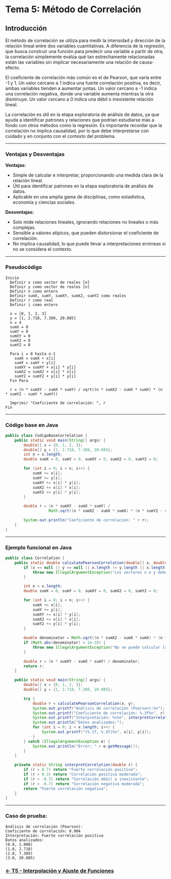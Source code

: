# Tema 5: Método de Correlación

## Introducción

El método de correlación se utiliza para medir la intensidad y dirección de la relación lineal entre dos variables cuantitativas. A diferencia de la regresión, que busca construir una función para predecir una variable a partir de otra, la correlación simplemente evalúa qué tan estrechamente relacionadas están las variables sin implicar necesariamente una relación de causa-efecto.

El coeficiente de correlación más común es el de Pearson, que varía entre -1 y 1. Un valor cercano a 1 indica una fuerte correlación positiva, es decir, ambas variables tienden a aumentar juntas. Un valor cercano a -1 indica una correlación negativa, donde una variable aumenta mientras la otra disminuye. Un valor cercano a 0 indica una débil o inexistente relación lineal.

La correlación es útil en la etapa exploratoria de análisis de datos, ya que ayuda a identificar patrones y relaciones que podrían estudiarse más a fondo con otros métodos como la regresión. Es importante recordar que la correlación no implica causalidad, por lo que debe interpretarse con cuidado y en conjunto con el contexto del problema.

---

### Ventajas y Desventajas

**Ventajas:**
- Simple de calcular e interpretar, proporcionando una medida clara de la relación lineal.
- Útil para identificar patrones en la etapa exploratoria de análisis de datos.
- Aplicable en una amplia gama de disciplinas, como estadística, economía y ciencias sociales.

**Desventajas:**
- Solo mide relaciones lineales, ignorando relaciones no lineales o más complejas.
- Sensible a valores atípicos, que pueden distorsionar el coeficiente de correlación.
- No implica causalidad, lo que puede llevar a interpretaciones erróneas si no se considera el contexto.

---

### Pseudocódigo

```text
Inicio
  Definir x como vector de reales [n]
  Definir y como vector de reales [n]
  Definir n como entero
  Definir sumX, sumY, sumXY, sumX2, sumY2 como reales
  Definir r como real
  Definir i como entero

  x = [0, 1, 2, 3]
  y = [1, 2.718, 7.389, 20.085]
  n = 4
  sumX = 0
  sumY = 0
  sumXY = 0
  sumX2 = 0
  sumY2 = 0

  Para i = 0 hasta n-1
    sumX = sumX + x[i]
    sumY = sumY + y[i]
    sumXY = sumXY + x[i] * y[i]
    sumX2 = sumX2 + x[i] * x[i]
    sumY2 = sumY2 + y[i] * y[i]
  Fin Para

  r = (n * sumXY - sumX * sumY) / sqrt((n * sumX2 - sumX * sumX) * (n * sumY2 - sumY * sumY))

  Imprimir "Coeficiente de correlación: ", r
Fin
```

---

### Código base en Java

```java
public class CodigoBaseCorrelation {
    public static void main(String[] args) {
        double[] x = {0, 1, 2, 3};
        double[] y = {1, 2.718, 7.389, 20.085};
        int n = x.length;
        double sumX = 0, sumY = 0, sumXY = 0, sumX2 = 0, sumY2 = 0;

        for (int i = 0; i < n; i++) {
            sumX += x[i];
            sumY += y[i];
            sumXY += x[i] * y[i];
            sumX2 += x[i] * x[i];
            sumY2 += y[i] * y[i];
        }

        double r = (n * sumXY - sumX * sumY) / 
                   Math.sqrt((n * sumX2 - sumX * sumX) * (n * sumY2 - sumY * sumY));

        System.out.println("Coeficiente de correlación: " + r);
    }
}
```

---

### Ejemplo funcional en Java

```java
public class Correlation {
    public static double calculatePearsonCorrelation(double[] x, double[] y) {
        if (x == null || y == null || x.length != y.length || x.length < 2) {
            throw new IllegalArgumentException("Los vectores x e y deben tener la misma longitud y al menos 2 elementos");
        }

        int n = x.length;
        double sumX = 0, sumY = 0, sumXY = 0, sumX2 = 0, sumY2 = 0;

        for (int i = 0; i < n; i++) {
            sumX += x[i];
            sumY += y[i];
            sumXY += x[i] * y[i];
            sumX2 += x[i] * x[i];
            sumY2 += y[i] * y[i];
        }

        double denominator = Math.sqrt((n * sumX2 - sumX * sumX) * (n * sumY2 - sumY * sumY));
        if (Math.abs(denominator) < 1e-10) {
            throw new IllegalArgumentException("No se puede calcular la correlación: varianza cero o datos constantes");
        }

        double r = (n * sumXY - sumX * sumY) / denominator;
        return r;
    }

    public static void main(String[] args) {
        double[] x = {0, 1, 2, 3};
        double[] y = {1, 2.718, 7.389, 20.085};

        try {
            double r = calculatePearsonCorrelation(x, y);
            System.out.printf("Análisis de correlación (Pearson):%n");
            System.out.printf("Coeficiente de correlación: %.3f%n", r);
            System.out.printf("Interpretación: %s%n", interpretCorrelation(r));
            System.out.println("Datos analizados:");
            for (int i = 0; i < x.length; i++) {
                System.out.printf("(%.1f, %.3f)%n", x[i], y[i]);
            }
        } catch (IllegalArgumentException e) {
            System.out.println("Error: " + e.getMessage());
        }
    }

    private static String interpretCorrelation(double r) {
        if (r > 0.7) return "Fuerte correlación positiva";
        if (r > 0.3) return "Correlación positiva moderada";
        if (r > -0.3) return "Correlación débil o inexistente";
        if (r > -0.7) return "Correlación negativa moderada";
        return "Fuerte correlación negativa";
    }
}
```

---

### Caso de prueba:

```text
Análisis de correlación (Pearson):
Coeficiente de correlación: 0.904
Interpretación: Fuerte correlación positiva
Datos analizados:
(0.0, 1.000)
(1.0, 2.718)
(2.0, 7.389)
(3.0, 20.085)
```
### [<- T5 - Interpolación y Ajuste de Funciones ](https://github.com/Yayackie/Trabajos_Metodos-Numericos/tree/main/T5%20-%20Interpolaci%C3%B3n%20y%20Ajuste%20de%20Funciones)
